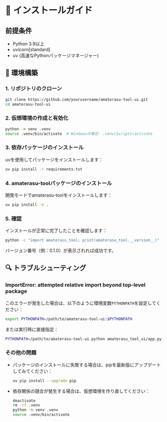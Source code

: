# 🚀 インストールガイド

## 前提条件

- Python 3.9以上
- uvicorn[standard]
- uv (高速なPythonパッケージマネージャー)

## 🔧 環境構築

### 1. リポジトリのクローン

```bash
git clone https://github.com/yourusername/amaterasu-tool-ui.git
cd amaterasu-tool-ui
```

### 2. 仮想環境の作成と有効化

```bash
python -m venv .venv
source .venv/bin/activate  # Windowsの場合: .venv\Scripts\activate
```

### 3. 依存パッケージのインストール

uvを使用してパッケージをインストールします：

```bash
uv pip install -r requirements.txt
```

### 4. amaterasu-toolパッケージのインストール

開発モードでamaterasu-toolをインストールします：

```bash
uv pip install -e .
```

### 5. 確認

インストールが正常に完了したことを確認します：

```bash
python -c "import amaterasu_tool; print(amaterasu_tool.__version__)"
```

バージョン番号（例：0.1.0）が表示されれば成功です。

## 🔍 トラブルシューティング

### ImportError: attempted relative import beyond top-level package

このエラーが発生した場合は、以下のように環境変数`PYTHONPATH`を設定してください：

```bash
export PYTHONPATH=/path/to/amaterasu-tool-ui:$PYTHONPATH
```

または実行時に直接指定：

```bash
PYTHONPATH=/path/to/amaterasu-tool-ui python amaterasu_tool_ui/app.py
```

### その他の問題

- パッケージのインストールに失敗する場合は、pipを最新版にアップデートしてみてください：
  ```bash
  uv pip install --upgrade pip
  ```

- 依存関係の競合が発生する場合は、仮想環境を作り直してください：
  ```bash
  deactivate
  rm -rf .venv
  python -m venv .venv
  source .venv/bin/activate
